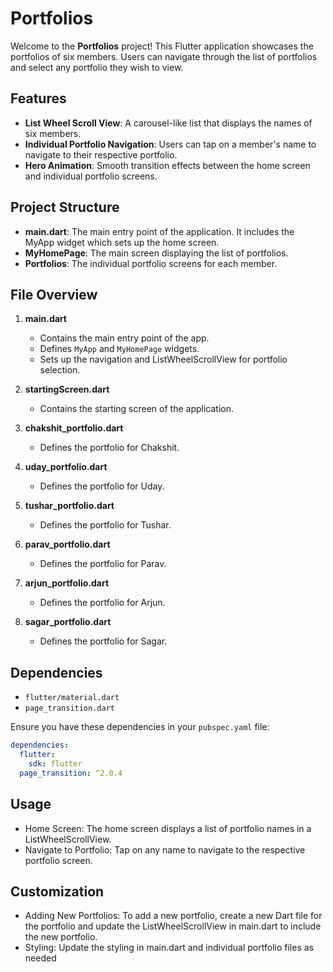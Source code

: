 # Portfolios

Welcome to the **Portfolios** project! This Flutter application showcases the portfolios of six members. Users can navigate through the list of portfolios and select any portfolio they wish to view.

## Features

- **List Wheel Scroll View**: A carousel-like list that displays the names of six members.
- **Individual Portfolio Navigation**: Users can tap on a member's name to navigate to their respective portfolio.
- **Hero Animation**: Smooth transition effects between the home screen and individual portfolio screens.

## Project Structure

- **main.dart**: The main entry point of the application. It includes the MyApp widget which sets up the home screen.
- **MyHomePage**: The main screen displaying the list of portfolios.
- **Portfolios**: The individual portfolio screens for each member.

## File Overview

1. **main.dart**
    - Contains the main entry point of the app.
    - Defines `MyApp` and `MyHomePage` widgets.
    - Sets up the navigation and ListWheelScrollView for portfolio selection.

2. **startingScreen.dart**
    - Contains the starting screen of the application.

3. **chakshit_portfolio.dart**
    - Defines the portfolio for Chakshit.

4. **uday_portfolio.dart**
    - Defines the portfolio for Uday.

5. **tushar_portfolio.dart**
    - Defines the portfolio for Tushar.

6. **parav_portfolio.dart**
    - Defines the portfolio for Parav.

7. **arjun_portfolio.dart**
    - Defines the portfolio for Arjun.

8. **sagar_portfolio.dart**
    - Defines the portfolio for Sagar.

## Dependencies

- `flutter/material.dart`
- `page_transition.dart`

Ensure you have these dependencies in your `pubspec.yaml` file:

```yaml
dependencies:
  flutter:
    sdk: flutter
  page_transition: ^2.0.4
```
## Usage

- Home Screen: The home screen displays a list of portfolio names in a ListWheelScrollView.
- Navigate to Portfolio: Tap on any name to navigate to the respective portfolio screen.

## Customization

- Adding New Portfolios: To add a new portfolio, create a new Dart file for the portfolio and update the ListWheelScrollView in main.dart to include the new portfolio.
- Styling: Update the styling in main.dart and individual portfolio files as needed
